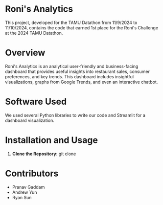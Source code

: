 # Roni's Analytics
This project, developed for the TAMU Datathon from 11/9/2024 to 11/10/2024, contains the code that earned 1st place for the Roni's Challenge at the 2024 TAMU Datathon.

# Overview
Roni's Analytics is an analytical user-friendly and business-facing dashboard that provides useful insights into restaurant sales, consumer preferences, and key trends. This dashboard includes insightful visualizations, graphs from Google Trends, and even an interactive chatbot.

# Software Used
We used several Python libraries to write our code and Streamlit for a dashboard visualization.

# Installation and Usage
1. **Clone the Repository**: git clone 

# Contributors
- Pranav Gaddam
- Andrew Yun
- Ryan Sun



